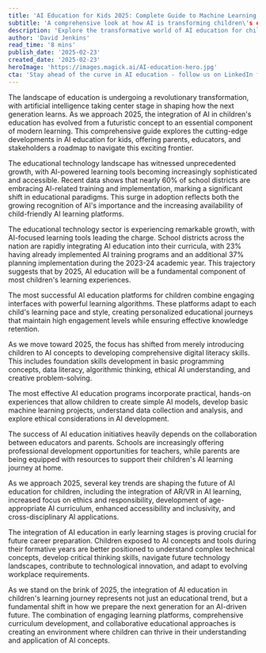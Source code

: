 ```yaml
---
title: 'AI Education for Kids 2025: Complete Guide to Machine Learning & Interactive Tools'
subtitle: 'A comprehensive look at how AI is transforming children\'s education'
description: 'Explore the transformative world of AI education for children in 2025, featuring comprehensive insights into machine learning tools, interactive platforms, and educational strategies preparing the next generation for an AI-driven future.'
author: 'David Jenkins'
read_time: '8 mins'
publish_date: '2025-02-23'
created_date: '2025-02-23'
heroImage: 'https://images.magick.ai/AI-education-hero.jpg'
cta: 'Stay ahead of the curve in AI education - follow us on LinkedIn for regular updates on emerging trends and best practices in preparing children for an AI-powered future.'
---
```


The landscape of education is undergoing a revolutionary transformation, with artificial intelligence taking center stage in shaping how the next generation learns. As we approach 2025, the integration of AI in children's education has evolved from a futuristic concept to an essential component of modern learning. This comprehensive guide explores the cutting-edge developments in AI education for kids, offering parents, educators, and stakeholders a roadmap to navigate this exciting frontier.

The educational technology landscape has witnessed unprecedented growth, with AI-powered learning tools becoming increasingly sophisticated and accessible. Recent data shows that nearly 60% of school districts are embracing AI-related training and implementation, marking a significant shift in educational paradigms. This surge in adoption reflects both the growing recognition of AI's importance and the increasing availability of child-friendly AI learning platforms.

The educational technology sector is experiencing remarkable growth, with AI-focused learning tools leading the charge. School districts across the nation are rapidly integrating AI education into their curricula, with 23% having already implemented AI training programs and an additional 37% planning implementation during the 2023-24 academic year. This trajectory suggests that by 2025, AI education will be a fundamental component of most children's learning experiences.

The most successful AI education platforms for children combine engaging interfaces with powerful learning algorithms. These platforms adapt to each child's learning pace and style, creating personalized educational journeys that maintain high engagement levels while ensuring effective knowledge retention.

As we move toward 2025, the focus has shifted from merely introducing children to AI concepts to developing comprehensive digital literacy skills. This includes foundation skills development in basic programming concepts, data literacy, algorithmic thinking, ethical AI understanding, and creative problem-solving.

The most effective AI education programs incorporate practical, hands-on experiences that allow children to create simple AI models, develop basic machine learning projects, understand data collection and analysis, and explore ethical considerations in AI development.

The success of AI education initiatives heavily depends on the collaboration between educators and parents. Schools are increasingly offering professional development opportunities for teachers, while parents are being equipped with resources to support their children's AI learning journey at home.

As we approach 2025, several key trends are shaping the future of AI education for children, including the integration of AR/VR in AI learning, increased focus on ethics and responsibility, development of age-appropriate AI curriculum, enhanced accessibility and inclusivity, and cross-disciplinary AI applications.

The integration of AI education in early learning stages is proving crucial for future career preparation. Children exposed to AI concepts and tools during their formative years are better positioned to understand complex technical concepts, develop critical thinking skills, navigate future technology landscapes, contribute to technological innovation, and adapt to evolving workplace requirements.

As we stand on the brink of 2025, the integration of AI education in children's learning journey represents not just an educational trend, but a fundamental shift in how we prepare the next generation for an AI-driven future. The combination of engaging learning platforms, comprehensive curriculum development, and collaborative educational approaches is creating an environment where children can thrive in their understanding and application of AI concepts.
